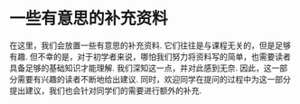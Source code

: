 # 一些有意思的补充资料

在这里，我们会放置一些有意思的补充资料. 它们往往是与课程无关的，但是足够有趣. 但不幸的是，对于初学者来说，哪怕我们努力将资料写的简单，也需要读者具备足够的基础知识才能理解. 我们深知这一点，并对此感到无奈. 因此，这一部分需要有兴趣的读者不断地给出建议. 同时，欢迎同学在提问的过程中为这一部分提出建议，我们也会针对同学们的需要进行额外的补充.

